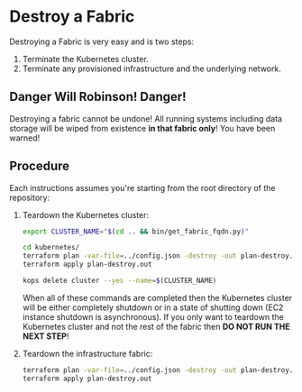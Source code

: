 # Destroy a Fabric

Destroying a Fabric is very easy and is two steps:

1. Terminate the Kubernetes cluster.
2. Terminate any provisioned infrastructure and the underlying network.

## Danger Will Robinson! Danger!

Destroying a fabric cannot be undone! All running systems including data storage will be wiped from existence **in that fabric only**! You have been warned!

## Procedure

Each instructions assumes you're starting from the root directory of the repository:

1. Teardown the Kubernetes cluster:

    ```bash
    export CLUSTER_NAME="$(cd .. && bin/get_fabric_fqdn.py)"
 
    cd kubernetes/
    terraform plan -var-file=../config.json -destroy -out plan-destroy.out
    terraform apply plan-destroy.out
 
    kops delete cluster --yes --name=$(CLUSTER_NAME)
    ````
    
    When all of these commands are completed then the Kubernetes cluster will be either completely shutdown or in a state of shutting down (EC2 instance shutdown is asynchronous). If you only want to teardown the Kubernetes cluster and not the rest of the fabric then **DO NOT RUN THE NEXT STEP**!

2. Teardown the infrastructure fabric:
    
    ```bash
    terraform plan -var-file=../config.json -destroy -out plan-destroy.out
    terraform apply plan-destroy.out
    ````    
